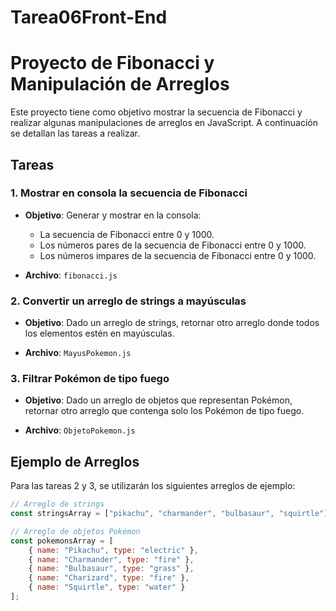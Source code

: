 # Tarea06Front-End
# Proyecto de Fibonacci y Manipulación de Arreglos

Este proyecto tiene como objetivo mostrar la secuencia de Fibonacci y realizar algunas manipulaciones de arreglos en JavaScript. A continuación se detallan las tareas a realizar.

## Tareas

### 1. Mostrar en consola la secuencia de Fibonacci

- **Objetivo**: Generar y mostrar en la consola:
  - La secuencia de Fibonacci entre 0 y 1000.
  - Los números pares de la secuencia de Fibonacci entre 0 y 1000.
  - Los números impares de la secuencia de Fibonacci entre 0 y 1000.


- **Archivo**: `fibonacci.js`

### 2. Convertir un arreglo de strings a mayúsculas

- **Objetivo**: Dado un arreglo de strings, retornar otro arreglo donde todos los elementos estén en mayúsculas.

- **Archivo**: `MayusPokemon.js`

### 3. Filtrar Pokémon de tipo fuego

- **Objetivo**: Dado un arreglo de objetos que representan Pokémon, retornar otro arreglo que contenga solo los Pokémon de tipo fuego.

- **Archivo**: `ObjetoPokemon.js`

## Ejemplo de Arreglos

Para las tareas 2 y 3, se utilizarán los siguientes arreglos de ejemplo:

```javascript
// Arreglo de strings
const stringsArray = ["pikachu", "charmander", "bulbasaur", "squirtle"];

// Arreglo de objetos Pokémon
const pokemonsArray = [
    { name: "Pikachu", type: "electric" },
    { name: "Charmander", type: "fire" },
    { name: "Bulbasaur", type: "grass" },
    { name: "Charizard", type: "fire" },
    { name: "Squirtle", type: "water" }
];